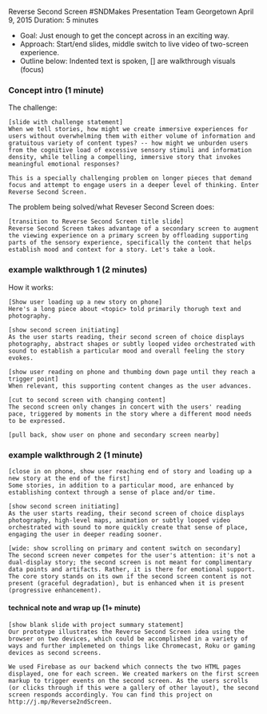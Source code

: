 
Reverse Second Screen 
#SNDMakes Presentation
Team Georgetown
April 9, 2015
Duration: 5 minutes

* Goal: Just enough to get the concept across in an exciting way.
* Approach: Start/end slides, middle switch to live video of two-screen experience.
* Outline below: Indented text is spoken, [] are walkthrough visuals (focus)

### Concept intro (1 minute)
The challenge: 

	[slide with challenge statement]
	When we tell stories, how might we create immersive experiences for users without overwhelming them with either volume of information and gratuitous variety of content types? -- how might we unburden users from the cognitive load of excessive sensory stimuli and information density, while telling a compelling, immersive story that invokes meaningful emotional responses?

	This is a specially challenging problem on longer pieces that demand focus and attempt to engage users in a deeper level of thinking. Enter Reverse Second Screen.

The problem being solved/what Reveser Second Screen does: 

	[transition to Reverse Second Screen title slide]
	Reverse Second Screen takes advantage of a secondary screen to augment the viewing experience on a primary screen by offloading supporting parts of the sensory experience, specifically the content that helps establish mood and context for a story. Let's take a look.

### example walkthrough 1 (2 minutes)
How it works: 
	
	[Show user loading up a new story on phone]
	Here's a long piece about <topic> told primarily thorugh text and photography.

	[show second screen initiating]
	As the user starts reading, their second screen of choice displays photography, abstract shapes or subtly looped video orchestrated with sound to establish a particular mood and overall feeling the story evokes.

	[show user reading on phone and thumbing down page until they reach a trigger point]
	When relevant, this supporting content changes as the user advances. 

	[cut to second screen with changing content]
	The second screen only changes in concert with the users' reading pace, triggered by moments in the story where a different mood needs to be expressed.

	[pull back, show user on phone and secondary screen nearby]

### example walkthrough 2 (1 minute)

	[close in on phone, show user reaching end of story and loading up a new story at the end of the first]
	Some stories, in addition to a particular mood, are enhanced by establishing context through a sense of place and/or time.
	
	[show second screen initiating]
	As the user starts reading, their second screen of choice displays photography, high-level maps, animation or subtly looped video orchestrated with sound to more quickly create that sense of place, engaging the user in deeper reading sooner. 

	[wide: show scrolling on primary and content switch on secondary]
	The second screen never competes for the user's attention: it's not a dual-display story; the second screen is not meant for complimentary data points and artifacts. Rather, it is there for emotional support. The core story stands on its own if the second screen content is not present (graceful degradation), but is enhanced when it is present (progressive enhancement).

#### technical note and wrap up (1+ minute)

	[show blank slide with project summary statement]
	Our prototype illustrates the Reverse Second Screen idea using the browser on two devices, which could be accomplished in a variety of ways and further implemeted on things like Chromecast, Roku or gaming devices as second screens.

	We used Firebase as our backend which connects the two HTML pages displayed, one for each screen. We created markers on the first screen markup to trigger events on the second screen. As the users scrolls (or clicks through if this were a gallery of other layout), the second screen responds accordingly. You can find this project on http://j.mp/Reverse2ndScreen.
